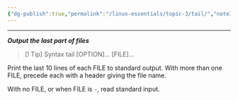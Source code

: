 ```yaml
---
{"dg-publish":true,"permalink":"/linux-essentials/topic-3/tail/","noteIcon":"1"}
---
```


---
___Output the last part of files___

> [! Tip] Syntax
	 tail [OPTION]... [FILE]...


Print the last 10 lines of each FILE to standard output.  With more than one FILE, precede each with a header giving the file name.

With no FILE, or when FILE is `-`, read standard input.